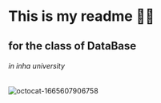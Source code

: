 # This is my **readme** :walking_man:
## for the class of DataBase 
###### in inha university
![octocat-1665607906758](https://user-images.githubusercontent.com/78726410/195361974-ae56f977-2a60-4373-a911-7def8fa413f4.png)
